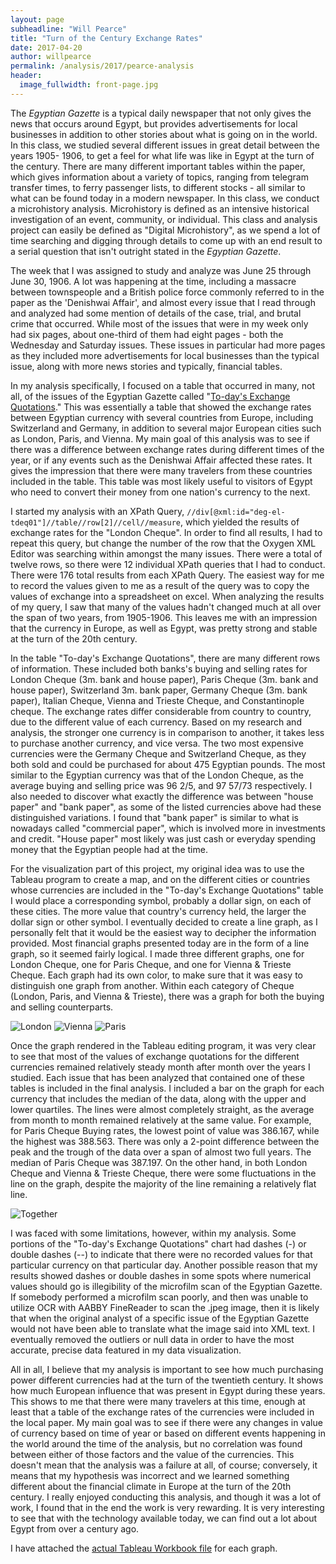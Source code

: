 ```yaml
---
layout: page
subheadline: "Will Pearce"
title: "Turn of the Century Exchange Rates"
date: 2017-04-20
author: willpearce
permalink: /analysis/2017/pearce-analysis
header:
  image_fullwidth: front-page.jpg
---
```

The *Egyptian Gazette* is a typical daily newspaper that not only gives the news that occurs around Egypt, but provides advertisements for local businesses in addition to other stories about what is going on in the world. In this class, we studied several different issues in great detail between the years 1905- 1906, to get a feel for what life was like in Egypt at the turn of the century. There are many different important tables within the paper, which gives information about a variety of topics, ranging from telegram transfer times, to ferry passenger lists, to different stocks - all similar to what can be found today in a modern newspaper. In this class, we conduct a microhistory analysis. Microhistory is defined as an intensive historical investigation of an event, community, or individual. This class and analysis project can easily be defined as "Digital Microhistory", as we spend a lot of time searching and digging through details to come up with an end result to a serial question that isn't outright stated in the *Egyptian Gazette*.

The week that I was assigned to study and analyze was June 25 through June 30, 1906. A lot was happening at the time, including a massacre between townspeople and a British police force commonly referred to in the paper as the 'Denishwai Affair', and almost every issue that I read through and analyzed had some mention of details of the case, trial, and brutal crime that occurred. While most of the issues that were in my week only had six pages, about one-third of them had eight pages - both the Wednesday and Saturday issues. These issues in particular had more pages as they included more advertisements for local businesses than the typical issue, along with more news stories and typically, financial tables.

In my analysis specifically, I focused on a table that occurred in many, not all, of the issues of the Egyptian Gazette called "[To-day's Exchange Quotations](https://dig-eg-gaz.github.io/templates/#to-days-exchange-quotations)." This was essentially a table that showed the exchange rates between Egyptian currency with several countries from Europe, including Switzerland and Germany, in addition to several major European cities such as London, Paris, and Vienna. My main goal of this analysis was to see if there was a difference between exchange rates during different times of the year, or if any events such as the Denishwai Affair affected these rates. It gives the impression that there were many travelers from these countries included in the table. This table was most likely useful to visitors of Egypt who need to convert their money from one nation's currency to the next.

I started my analysis with an XPath Query, `//div[@xml:id="deg-el-tdeq01"]//table//row[2]//cell//measure`, which yielded the results of exchange rates for the "London Cheque". In order to find all results, I had to repeat this query, but change the number of the row that the Oxygen XML Editor was searching within amongst the many issues. There were a total of twelve rows, so there were 12 individual XPath queries that I had to conduct. There were 176 total results from each XPath Query. The easiest way for me to record the values given to me as a result of the query was to copy the values of exchange into a spreadsheet on excel. When analyzing the results of my query, I saw that many of the values hadn't changed much at all over the span of two years, from 1905-1906. This leaves me with an impression that the currency in Europe, as well as Egypt, was pretty strong and stable at the turn of the 20th century.

In the table "To-day's Exchange Quotations", there are many different rows of information. These included both banks's buying and selling rates for London Cheque (3m. bank and house paper), Paris Cheque (3m. bank and house paper), Switzerland 3m. bank paper, Germany Cheque (3m. bank paper), Italian Cheque, Vienna and Trieste Cheque, and Constantinople cheque. The exchange rates differ considerable from country to country, due to the different value of each currency. Based on my research and analysis, the stronger one currency is in comparison to another, it takes less to purchase another currency, and vice versa. The two most expensive currencies were the Germany Cheque and Switzerland Cheque, as they both sold and could be purchased for about 475 Egyptian pounds. The most similar to the Egyptian currency was that of the London Cheque, as the average buying and selling price was 96 2/5, and 97 57/73 respectively. I also needed to discover what exactly the difference was between "house paper" and "bank paper", as some of the listed currencies above had these distinguished variations. I found that "bank paper" is similar to what is nowadays called "commercial paper", which is involved more in investments and credit. "House paper" most likely was just cash or everyday spending money that the Egyptian people had at the time.

For the visualization part of this project, my original idea was to use the Tableau program to create a map, and on the different cities or countries whose currencies are included in the "To-day's Exchange Quotations" table I would place a corresponding symbol, probably a dollar sign, on each of these cities. The more value that country's currency held, the larger the dollar sign or other symbol. I eventually decided to create a line graph, as I personally felt that it would be the easiest way to decipher the information provided. Most financial graphs presented today are in the form of a line graph, so it seemed fairly logical. I made three different graphs, one for London Cheque, one for Paris Cheque, and one for Vienna & Trieste Cheque. Each graph had its own color, to make sure that it was easy to distinguish one graph from another. Within each category of Cheque (London, Paris, and Vienna & Trieste), there was a graph for both the buying and selling counterparts.

![London](pearce1.png)
![Vienna](pearce2.png)
![Paris](pearce3.png)

Once the graph rendered in the Tableau editing program, it was very clear to see that most of the values of exchange quotations for the different currencies remained relatively steady month after month over the years I studied. Each issue that has been analyzed that contained one of these tables is included in the final analysis. I included a bar on the graph for each currency that includes the median of the data, along with the upper and lower quartiles. The lines were almost completely straight, as the average from month to month remained relatively at the same value. For example, for Paris Cheque Buying rates, the lowest point of value was 386.167, while the highest was 388.563. There was only a 2-point difference between the peak and the trough of the data over a span of almost two full years. The median of Paris Cheque was 387.197. On the other hand, in both London Cheque and Vienna & Trieste Cheque, there were some fluctuations in the line on the graph, despite the majority of the line remaining a relatively flat line.

![Together](pearce4.jpg)

I was faced with some limitations, however, within my analysis. Some portions of the "To-day's Exchange Quotations" chart had dashes (-) or double dashes (--) to indicate that there were no recorded values for that particular currency on that particular day. Another possible reason that my results showed dashes or double dashes in some spots where numerical values should go is illegibility of the microfilm scan of the Egyptian Gazette. If somebody performed a microfilm scan poorly, and then was unable to utilize OCR with AABBY FineReader to scan the .jpeg image, then it is likely that when the original analyst of a specific issue of the Egyptian Gazette would not have been able to translate what the image said into XML text. I eventually removed the outliers or null data in order to have the most accurate, precise data featured in my data visualization.

All in all, I believe that my analysis is important to see how much purchasing power different currencies had at the turn of the twentieth century. It shows how much European influence that was present in Egypt during these years. This shows to me that there were many travelers at this time, enough at least that a table of the exchange rates of the currencies were included in the local paper. My main goal was to see if there were any changes in value of currency based on time of year or based on different events happening in the world around the time of the analysis, but no correlation was found between either of those factors and the value of the currencies. This doesn't mean that the analysis was a failure at all, of course; conversely, it means that my hypothesis was incorrect and we learned something different about the financial climate in Europe at the turn of the 20th century. I really enjoyed conducting this analysis, and though it was a lot of work, I found that in the end the work is very rewarding. It is very interesting to see that with the technology available today, we can find out a lot about Egypt from over a century ago.

I have attached the [actual Tableau Workbook file](pearce-London-Cheque.twb) for each graph.
